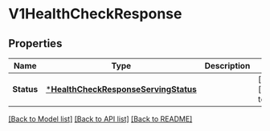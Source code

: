 # V1HealthCheckResponse

## Properties
Name | Type | Description | Notes
------------ | ------------- | ------------- | -------------
**Status** | [***HealthCheckResponseServingStatus**](HealthCheckResponseServingStatus.md) |  | [optional] [default to null]

[[Back to Model list]](../README.md#documentation-for-models) [[Back to API list]](../README.md#documentation-for-api-endpoints) [[Back to README]](../README.md)

